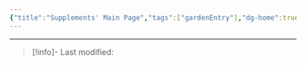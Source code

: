```yaml
---
{"title":"Supplements' Main Page","tags":["gardenEntry"],"dg-home":true,"dg-publish":true,"permalink":"/index/","dgPassFrontmatter":true,"created":"2024-09-04T17:53:28.773+08:00","updated":"2024-09-04T21:10:22.440+08:00"}
---
```





---

> [!info]- Last modified: 

